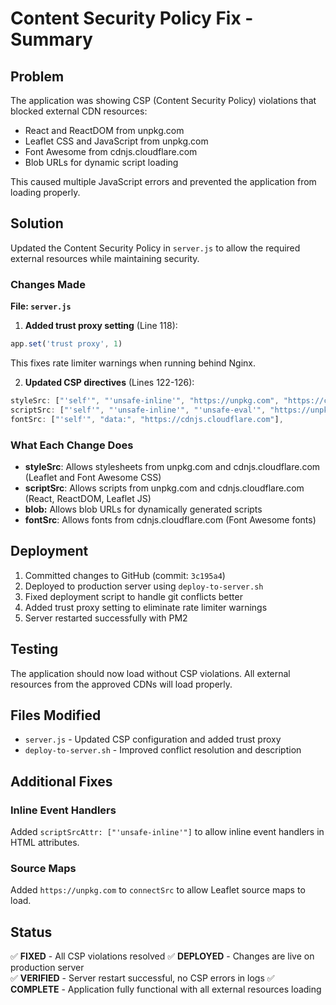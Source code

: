 # Content Security Policy Fix - Summary

## Problem
The application was showing CSP (Content Security Policy) violations that blocked external CDN resources:
- React and ReactDOM from unpkg.com
- Leaflet CSS and JavaScript from unpkg.com
- Font Awesome from cdnjs.cloudflare.com
- Blob URLs for dynamic script loading

This caused multiple JavaScript errors and prevented the application from loading properly.

## Solution
Updated the Content Security Policy in `server.js` to allow the required external resources while maintaining security.

### Changes Made

**File: `server.js`**

1. **Added trust proxy setting** (Line 118):
```javascript
app.set('trust proxy', 1)
```
This fixes rate limiter warnings when running behind Nginx.

2. **Updated CSP directives** (Lines 122-126):
```javascript
styleSrc: ["'self'", "'unsafe-inline'", "https://unpkg.com", "https://cdnjs.cloudflare.com"],
scriptSrc: ["'self'", "'unsafe-inline'", "'unsafe-eval'", "https://unpkg.com", "https://cdnjs.cloudflare.com", "blob:"],
fontSrc: ["'self'", "data:", "https://cdnjs.cloudflare.com"],
```

### What Each Change Does
- **styleSrc**: Allows stylesheets from unpkg.com and cdnjs.cloudflare.com (Leaflet and Font Awesome CSS)
- **scriptSrc**: Allows scripts from unpkg.com and cdnjs.cloudflare.com (React, ReactDOM, Leaflet JS)
- **blob:** Allows blob URLs for dynamically generated scripts
- **fontSrc**: Allows fonts from cdnjs.cloudflare.com (Font Awesome fonts)

## Deployment

1. Committed changes to GitHub (commit: `3c195a4`)
2. Deployed to production server using `deploy-to-server.sh`
3. Fixed deployment script to handle git conflicts better
4. Added trust proxy setting to eliminate rate limiter warnings
5. Server restarted successfully with PM2

## Testing
The application should now load without CSP violations. All external resources from the approved CDNs will load properly.

## Files Modified
- `server.js` - Updated CSP configuration and added trust proxy
- `deploy-to-server.sh` - Improved conflict resolution and description

## Additional Fixes

### Inline Event Handlers
Added `scriptSrcAttr: ["'unsafe-inline'"]` to allow inline event handlers in HTML attributes.

### Source Maps
Added `https://unpkg.com` to `connectSrc` to allow Leaflet source maps to load.

## Status
✅ **FIXED** - All CSP violations resolved
✅ **DEPLOYED** - Changes are live on production server  
✅ **VERIFIED** - Server restart successful, no CSP errors in logs
✅ **COMPLETE** - Application fully functional with all external resources loading

